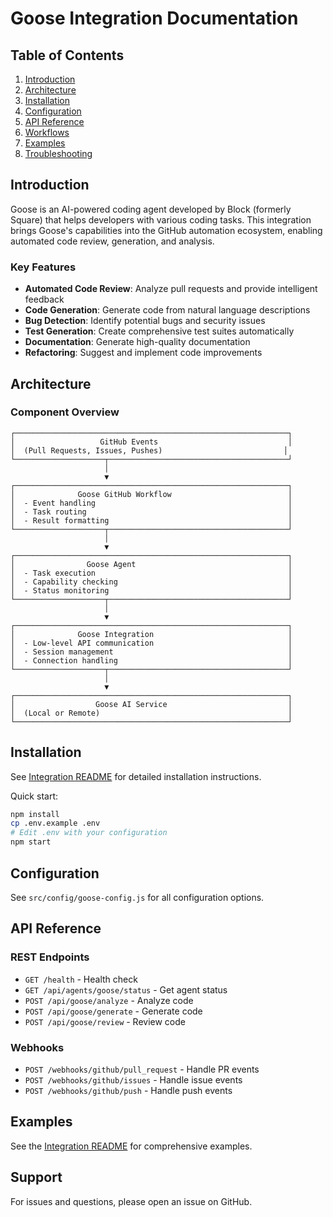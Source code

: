 # Goose Integration Documentation

## Table of Contents
1. [Introduction](#introduction)
2. [Architecture](#architecture)
3. [Installation](#installation)
4. [Configuration](#configuration)
5. [API Reference](#api-reference)
6. [Workflows](#workflows)
7. [Examples](#examples)
8. [Troubleshooting](#troubleshooting)

## Introduction

Goose is an AI-powered coding agent developed by Block (formerly Square) that helps developers with various coding tasks. This integration brings Goose's capabilities into the GitHub automation ecosystem, enabling automated code review, generation, and analysis.

### Key Features

- **Automated Code Review**: Analyze pull requests and provide intelligent feedback
- **Code Generation**: Generate code from natural language descriptions
- **Bug Detection**: Identify potential bugs and security issues
- **Test Generation**: Create comprehensive test suites automatically
- **Documentation**: Generate high-quality documentation
- **Refactoring**: Suggest and implement code improvements

## Architecture

### Component Overview

```
┌─────────────────────────────────────────────────────────────┐
│                   GitHub Events                             │
│  (Pull Requests, Issues, Pushes)                           │
└────────────────────┬────────────────────────────────────────┘
                     │
                     ▼
┌─────────────────────────────────────────────────────────────┐
│              Goose GitHub Workflow                          │
│  - Event handling                                           │
│  - Task routing                                             │
│  - Result formatting                                        │
└────────────────────┬────────────────────────────────────────┘
                     │
                     ▼
┌─────────────────────────────────────────────────────────────┐
│                Goose Agent                                  │
│  - Task execution                                           │
│  - Capability checking                                      │
│  - Status monitoring                                        │
└────────────────────┬────────────────────────────────────────┘
                     │
                     ▼
┌─────────────────────────────────────────────────────────────┐
│              Goose Integration                              │
│  - Low-level API communication                              │
│  - Session management                                       │
│  - Connection handling                                      │
└────────────────────┬────────────────────────────────────────┘
                     │
                     ▼
┌─────────────────────────────────────────────────────────────┐
│                  Goose AI Service                           │
│  (Local or Remote)                                          │
└─────────────────────────────────────────────────────────────┘
```

## Installation

See [Integration README](../src/integrations/README.md) for detailed installation instructions.

Quick start:
```bash
npm install
cp .env.example .env
# Edit .env with your configuration
npm start
```

## Configuration

See `src/config/goose-config.js` for all configuration options.

## API Reference

### REST Endpoints

- `GET /health` - Health check
- `GET /api/agents/goose/status` - Get agent status
- `POST /api/goose/analyze` - Analyze code
- `POST /api/goose/generate` - Generate code
- `POST /api/goose/review` - Review code

### Webhooks

- `POST /webhooks/github/pull_request` - Handle PR events
- `POST /webhooks/github/issues` - Handle issue events
- `POST /webhooks/github/push` - Handle push events

## Examples

See the [Integration README](../src/integrations/README.md) for comprehensive examples.

## Support

For issues and questions, please open an issue on GitHub.
